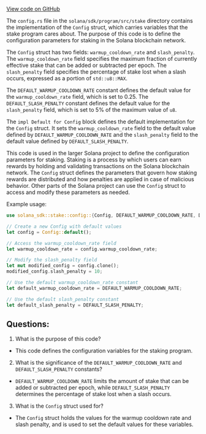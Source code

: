 [View code on GitHub](https://github.com/solana-labs/solana/blob/master/sdk/program/src/stake/config.rs)

The `config.rs` file in the `solana/sdk/program/src/stake` directory contains the implementation of the `Config` struct, which carries variables that the stake program cares about. The purpose of this code is to define the configuration parameters for staking in the Solana blockchain network.

The `Config` struct has two fields: `warmup_cooldown_rate` and `slash_penalty`. The `warmup_cooldown_rate` field specifies the maximum fraction of currently effective stake that can be added or subtracted per epoch. The `slash_penalty` field specifies the percentage of stake lost when a slash occurs, expressed as a portion of `std::u8::MAX`.

The `DEFAULT_WARMUP_COOLDOWN_RATE` constant defines the default value for the `warmup_cooldown_rate` field, which is set to 0.25. The `DEFAULT_SLASH_PENALTY` constant defines the default value for the `slash_penalty` field, which is set to 5% of the maximum value of `u8`.

The `impl Default for Config` block defines the default implementation for the `Config` struct. It sets the `warmup_cooldown_rate` field to the default value defined by `DEFAULT_WARMUP_COOLDOWN_RATE` and the `slash_penalty` field to the default value defined by `DEFAULT_SLASH_PENALTY`.

This code is used in the larger Solana project to define the configuration parameters for staking. Staking is a process by which users can earn rewards by holding and validating transactions on the Solana blockchain network. The `Config` struct defines the parameters that govern how staking rewards are distributed and how penalties are applied in case of malicious behavior. Other parts of the Solana project can use the `Config` struct to access and modify these parameters as needed.

Example usage:

```rust
use solana_sdk::stake::config::{Config, DEFAULT_WARMUP_COOLDOWN_RATE, DEFAULT_SLASH_PENALTY};

// Create a new Config with default values
let config = Config::default();

// Access the warmup_cooldown_rate field
let warmup_cooldown_rate = config.warmup_cooldown_rate;

// Modify the slash_penalty field
let mut modified_config = config.clone();
modified_config.slash_penalty = 10;

// Use the default warmup_cooldown_rate constant
let default_warmup_cooldown_rate = DEFAULT_WARMUP_COOLDOWN_RATE;

// Use the default slash_penalty constant
let default_slash_penalty = DEFAULT_SLASH_PENALTY;
```
## Questions: 
 1. What is the purpose of this code?
- This code defines the configuration variables for the staking program.

2. What is the significance of the `DEFAULT_WARMUP_COOLDOWN_RATE` and `DEFAULT_SLASH_PENALTY` constants?
- `DEFAULT_WARMUP_COOLDOWN_RATE` limits the amount of stake that can be added or subtracted per epoch, while `DEFAULT_SLASH_PENALTY` determines the percentage of stake lost when a slash occurs.
 
3. What is the `Config` struct used for?
- The `Config` struct holds the values for the warmup cooldown rate and slash penalty, and is used to set the default values for these variables.